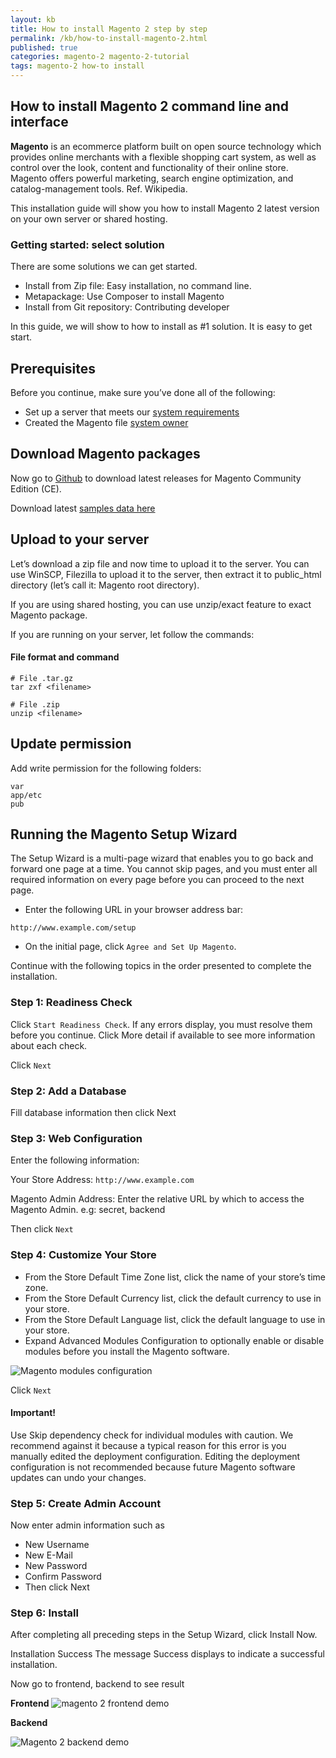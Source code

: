 ```yaml
---
layout: kb
title: How to install Magento 2 step by step
permalink: /kb/how-to-install-magento-2.html
published: true
categories: magento-2 magento-2-tutorial
tags: magento-2 how-to install
---
```



## How to install Magento 2 command line and interface

**Magento** is an ecommerce platform built on open source technology which provides online merchants with a flexible shopping cart system, as well as control over the look, content and functionality of their online store. Magento offers powerful marketing, search engine optimization, and catalog-management tools. Ref. Wikipedia.

This installation guide will show you how to install Magento 2 latest version on your own server or shared hosting.

### Getting started: select solution

There are some solutions we can get started.

* Install from Zip file: Easy installation, no command line.
* Metapackage: Use Composer to install Magento
* Install from Git repository: Contributing developer

In this guide, we will show to how to install as #1 solution. It is easy to get start.

## Prerequisites

Before you continue, make sure you’ve done all of the following:

* Set up a server that meets our [system requirements](http://devdocs.magento.com/guides/v2.0/install-gde/system-requirements.html)
* Created the Magento file [system owner](http://devdocs.magento.com/guides/v2.0/install-gde/prereq/apache-user.html)

## Download Magento packages


Now go to [Github](https://github.com/magento/magento2/releases) to download latest releases for Magento Community Edition (CE).

Download latest [samples data here](https://github.com/magento/magento2-sample-data/releases)

## Upload to your server

Let’s download a zip file and now time to upload it to the server. You can use WinSCP, Filezilla to upload it to the server, then extract it to public_html directory (let’s call it: Magento root directory).

If you are using shared hosting, you can use unzip/exact feature to exact Magento package.

If you are running on your server, let follow the commands:

#### File format and command 

```
# File .tar.gz	
tar zxf <filename>

# File .zip
unzip <filename>
```

## Update permission

Add write permission for the following folders:
```
var
app/etc
pub
```

## Running  the Magento Setup Wizard

The Setup Wizard is a multi-page wizard that enables you to go back and forward one page at a time. You cannot skip pages, and you must enter all required information on every page before you can proceed to the next page.

- Enter the following URL in your browser address bar:

`http://www.example.com/setup`

- On the initial page, click `Agree and Set Up Magento`.

Continue with the following topics in the order presented to complete the installation.

### Step 1: Readiness Check

Click `Start Readiness Check`.
If any errors display, you must resolve them before you continue. Click More detail if available to see more information about each check.

Click `Next`

### Step 2: Add a Database

Fill database information then click Next

### Step 3: Web Configuration

Enter the following information:

Your Store Address: `http://www.example.com`

Magento Admin Address: Enter the relative URL by which to access the Magento Admin. e.g: secret, backend

Then click `Next`

### Step 4: Customize Your Store

- From the Store Default Time Zone list, click the name of your store’s time zone.
- From the Store Default Currency list, click the default currency to use in your store.
- From the Store Default Language list, click the default language to use in your store.
- Expand Advanced Modules Configuration to optionally enable or disable modules before you install the Magento software.

![Magento modules configuration](https://lh3.googleusercontent.com/npsIJWAk3LxS4JEM6eDw95qTtCxHhs-T1KO7-G6wnEWANPvv52pSPXariRGLrNTpwlZ7hhn5pioEVmXZCHWQo3YmC7y3O8yjco8ZgKBTZPsVao6uGiuz5CHxxo-JJnFQGiKFmhKs)

Click `Next`

#### Important!

Use Skip dependency check for individual modules with caution. We recommend against it because a typical reason for this error is you manually edited the deployment configuration. Editing the deployment configuration is not recommended because future Magento software updates can undo your changes.

### Step 5: Create Admin Account

Now enter admin information such as

- New Username
- New E-Mail
- New Password
- Confirm Password
- Then click Next

### Step 6: Install

After completing all preceding steps in the Setup Wizard, click Install Now.

Installation Success
The message Success displays to indicate a successful installation.

Now go to frontend, backend to see result

**Frontend**
![magento 2 frontend demo](https://lh3.googleusercontent.com/Sxp9-cE_AVhCeYv1C9REFg4trdzREvHZy-q3Vd0jMlp668DsU4QmaOP2chANeHyxmxqFeSGnAtm40gmZum7NNCIr0iXzcwXmApV-SE4T3dhtgAPYPGnTaDUFDUKZHYoP7CLQnTFw)


**Backend**

![Magento 2 backend demo](https://lh3.googleusercontent.com/Xp4-dB7U3UyXAXFYKrqMrAZ1qG3mnNy3hx8SZlcKlduCDciRUy5aPDApBqSL3tdPYLRqq2KqA8Hnc3fjGu6AgH-dvuAM9dj1YpoB8F3qvwwLhhcybR0KPu1mzoPbQR03Gghr-7Hg)
